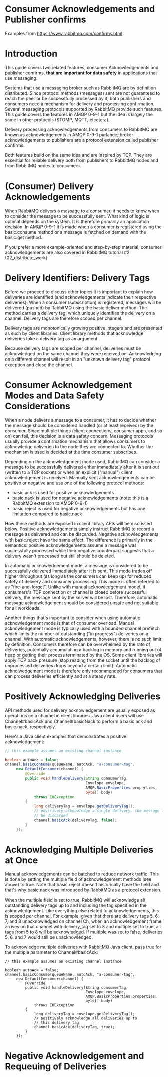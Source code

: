 # Consumer Acknowledgements and Publisher confirms

Examples from https://www.rabbitmq.com/confirms.html

# Introduction
This guide covers two related features, consumer Acknowledgements 
and publisher confirms, **that are important for data safety** 
in applications that use messaging.

Systems that use a messaging broker such as RabbitMQ are 
by definition distributed. Since protocol methods (messages) sent are 
not guaranteed to reach the peer or be successfully processed by it,
both publishers and consumers need a mechanism for delivery and 
processing confirmation. Several messaging protocols supported 
by RabbitMQ provide such features. 
This guide covers the features in AMQP 0-9-1 but the idea is largely 
the same in other protocols (STOMP, MQTT, etcetera).

Delivery processing acknowledgements from consumers to RabbitMQ 
are known as acknowledgements in AMQP 0-9-1 parlance; 
broker acknowledgements to publishers are a protocol extension 
called publisher confirms.

Both features build on the same idea and are inspired by TCP. 
They are essential for reliable delivery both from publishers 
to RabbitMQ nodes and from RabbitMQ nodes to consumers.

# (Consumer) Delivery Acknowledgements
When RabbitMQ delivers a message to a consumer, it needs to know when 
to consider the message to be successfully sent. 
What kind of logic is optimal depends on the system. 
It is therefore primarily an application decision. 
In AMQP 0-9-1 it is made when a consumer is registered using the basic.consume method 
or a message is fetched on demand with the basic.get method.

If you prefer a more example-oriented and step-by-step material, 
consumer acknowledgements are also covered in RabbitMQ tutorial #2. (02_distribute_work)

# Delivery Identifiers: Delivery Tags
Before we proceed to discuss other topics it is important to explain 
how deliveries are identified (and acknowledgements indicate their 
respective deliveries). When a consumer (subscription) is registered, 
messages will be delivered (pushed) by RabbitMQ using the basic.deliver 
method. The method carries a delivery tag, which uniquely identifies the 
delivery on a channel. Delivery tags are therefore scoped per channel.

Delivery tags are monotonically growing positive integers and are 
presented as such by client libraries. 
Client library methods that acknowledge deliveries take a delivery 
tag as an argument.

Because delivery tags are scoped per channel, 
deliveries must be acknowledged on the same channel they were received on. 
Acknowledging on a different channel will result in an 
"unknown delivery tag" protocol exception and close the channel.

# Consumer Acknowledgement Modes and Data Safety Considerations
When a node delivers a message to a consumer, 
it has to decide whether the message should be considered handled 
(or at least received) by the consumer. 
Since multiple things (client connections, consumer apps, and so on) 
can fail, this decision is a data safety concern. 
Messaging protocols usually provide a confirmation mechanism 
that allows consumers to acknowledge deliveries to the node they 
are connected to. Whether the mechanism is used is decided at the 
time consumer subscribes.

Depending on the acknowledgement mode used, 
RabbitMQ can consider a message to be successfully delivered 
either immediately after it is sent out (written to a TCP socket) 
or when an explicit ("manual") client acknowledgement is received. 
Manually sent acknowledgements can be positive or negative and use 
one of the following protocol methods:

+ basic.ack is used for positive acknowledgements
+ basic.nack is used for negative acknowledgements (note: this is a RabbitMQ extension to AMQP 0-9-1)
+ basic.reject is used for negative acknowledgements but has one limitation compared to basic.nack

How these methods are exposed in client library APIs will be discussed below.
Positive acknowledgements simply instruct RabbitMQ to record a message 
as delivered and can be discarded. 
Negative acknowledgements with basic.reject have the same effect. 
The difference is primarily in the semantics: 
positive acknowledgements assume a message was successfully processed 
while their negative counterpart suggests that a delivery wasn't processed 
but still should be deleted.

In automatic acknowledgement mode, a message is considered to be successfully 
delivered immediately after it is sent. 
This mode trades off higher throughput (as long as the consumers can keep up) 
for reduced safety of delivery and consumer processing. 
This mode is often referred to as "fire-and-forget". 
Unlike with manual acknowledgement model, if consumers's TCP connection 
or channel is closed before successful delivery, the message sent by 
the server will be lost. Therefore, automatic message acknowledgement 
should be considered unsafe and not suitable for all workloads.

Another things that's important to consider when using automatic 
acknowledgement mode is that of consumer overload. 
Manual acknowledgement mode is typically used with a bounded channel 
prefetch which limits the number of outstanding ("in progress") 
deliveries on a channel. With automatic acknowledgements, however, 
there is no such limit by definition. 
Consumers therefore can be overwhelmed by the rate of deliveries, 
potentially accumulating a backlog in memory and running out of heap 
or getting their process terminated by the OS. 
Some client libraries will apply TCP back pressure 
(stop reading from the socket until the backlog of unprocessed 
deliveries drops beyond a certain limit). 
Automatic acknolwedgement mode is therefore only recommended 
for consumers that can process deliveries efficiently and at a steady rate.

# Positively Acknowledging Deliveries
API methods used for delivery acknowledgement are usually exposed 
as operations on a channel in client libraries. 
Java client users will use Channel#basicAck and Channel#basicNack 
to perform a basic.ack and basic.nack, respectively. 

Here's a Java client examples that demonstrates a positive acknowledgement:

```java
// this example assumes an existing channel instance

boolean autoAck = false;
channel.basicConsume(queueName, autoAck, "a-consumer-tag",
     new DefaultConsumer(channel) {
         @Override
         public void handleDelivery(String consumerTag,
                                    Envelope envelope,
                                    AMQP.BasicProperties properties,
                                    byte[] body)
             throws IOException
         {
             long deliveryTag = envelope.getDeliveryTag();
             // positively acknowledge a single delivery, the message will
             // be discarded
             channel.basicAck(deliveryTag, false);
         }
     });
```     
# Acknowledging Multiple Deliveries at Once
Manual acknowledgements can be batched to reduce network traffic. 
This is done by setting the multiple field of acknowledgement methods 
(see above) to true. 
Note that basic.reject doesn't historically have the field and that's 
why basic.nack was introduced by RabbitMQ as a protocol extension.

When the multiple field is set to true, RabbitMQ will acknowledge all 
outstanding delivery tags up to and including the tag specified in the 
acknowledgement. 
Like everything else related to acknowledgements, 
this is scoped per channel. 
For example, given that there are delivery tags 5, 6, 7, 
and 8 unacknowledged on channel Ch, when an acknowledgement frame arrives 
on that channel with delivery_tag set to 8 and multiple set to true, 
all tags from 5 to 8 will be acknowledged. 
If multiple was set to false, deliveries 5, 6, and 7 would still be 
unacknowledged.

To acknowledge multiple deliveries with RabbitMQ Java client, 
pass true for the multiple parameter to Channel#basicAck:
```    
// this example assumes an existing channel instance

boolean autoAck = false;
channel.basicConsume(queueName, autoAck, "a-consumer-tag",
     new DefaultConsumer(channel) {
         @Override
         public void handleDelivery(String consumerTag,
                                    Envelope envelope,
                                    AMQP.BasicProperties properties,
                                    byte[] body)
             throws IOException
         {
             long deliveryTag = envelope.getDeliveryTag();
             // positively acknowledge all deliveries up to
             // this delivery tag
             channel.basicAck(deliveryTag, true);
         }
     });
```    

# Negative Acknowledgement and Requeuing of Deliveries